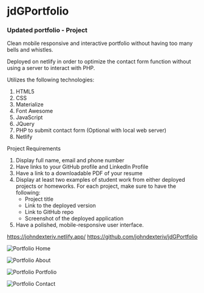 # jdGPortfolio

### Updated portfolio - Project

Clean mobile responsive and interactive portfolio without having too many bells and whistles.

Deployed on netlify in order to optimize the contact form function without using a server to interact with PHP.

Utilizes the following technologies:

1. HTML5
2. CSS
3. Materialize
4. Font Awesome
5. JavaScript
6. JQuery
7. PHP to submit contact form (Optional with local web server)
8. Netlify

Project Requirements

1. Display full name, email and phone number
2. Have links to your GitHub profile and LinkedIn Profile
3. Have a link to a downloadable PDF of your resume
4. Display at least two examples of student work from either deployed projects
or homeworks. For each project, make sure to have the following:
    - Project title
    - Link to the deployed version
    - Link to GitHub repo
    - Screenshot of the deployed application
5. Have a polished, mobile-responsive user interface.

https://johndexteriv.netlify.app/   https://github.com/johndexteriv/jdGPortfolio

![Portfolio Home](PortfolioHome.png)

![Portfolio About](PortfolioAbout.png)

![Portfolio Portfolio](PortfolioPortfolio.png)

![Portfolio Contact](PortfolioContact.png)
